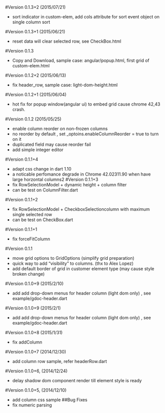 #Version 0.1.3+2 (2015/07/21)
- sort indicator in custom-elem, add cols attribute for sort event object on single column sort

#Version 0.1.3+1 (2015/06/21)
- reset data will clear selected row, see CheckBox.html

#Version 0.1.3
- Copy and Download, sample case: angular/popup.html, first grid of custom-elem.html

#Version 0.1.2+2 (2015/06/13)
- fix header_row, sample case: light-dom-height.html


#Version 0.1.2+1 (2015/06/04)
- hot fix for popup window(angular ui) to embed grid cause chrome 42,43 crash.
 

#Version 0.1.2 (2015/05/25)
- enable column reorder on non-frozen columns
- no reorder by default , set _optoins.enableColumnReorder = true to turn on it
- duplicated field may cause reorder fail 
- add simple integer editor

#Version 0.1.1+4
- adapt css change in dart 1.10
- a noticable perfomance degrade in Chrome 42.02311.90 when have large horzontal columns2
#Version 0.1.1+3
- fix RowSelectionModel + dynamic height + column filter
- can be test on ColumnFilter.dart

#Version 0.1.1+2
- fix RowSelectionModel + CheckboxSelectioncolumn with maximum single selected row
- can be test on CheckBox.dart

#Version 0.1.1+1
- fix forceFitColumn

#Version 0.1.1 
- move grid options to GridOptions (simplify grid preparation)
- quick way to add “visibility” to columns. (thx to Alex Lopez)
- add default border of grid in customer element type (may cause style broken change)

#Version 0.1.0+9 (2015/2/10)
- add add drop-down menus for header column (light dom only) , see example/gdoc-header.dart

#Version 0.1.0+9 (2015/2/1)
- add add drop-down menus for header column (light dom only) , see example/gdoc-header.dart

#Version 0.1.0+8 (2015/1/31)
- fix addColumn 

#Version 0.1.0+7 (2014/12/30)
- add column row sample, refer headerRow.dart 

#Version 0.1.0+6, (2014/12/24)
- delay shadow dom component render till element style is ready

#Version 0.1.0+5, (2014/12/10)
- add column css sample
##Bug Fixes
- fix numeric parsing


